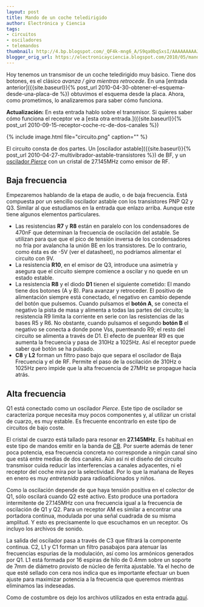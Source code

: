 ```yaml
---
layout: post
title: Mando de un coche teledirigido
author: Electrónica y Ciencia
tags:
- circuitos
- osciladores
- telemandos
thumbnail: http://4.bp.blogspot.com/_QF4k-mng6_A/S9qa0bqSxsI/AAAAAAAAAJA/2K3vW7utn8w/s72-c/circuito.png
blogger_orig_url: https://electronicayciencia.blogspot.com/2010/05/mando-de-un-coche-teledirigido.html
---
```


Hoy tenemos un transmisor de un coche teledirigido muy básico. Tiene dos botones, es el clásico *avanza / gira mientras retrocede*. En una [entrada anterior]({{site.baseurl}}{% post_url 2010-04-30-obtener-el-esquema-desde-una-placa-de %}) obtuvimos el esquema desde la placa. Ahora, como prometimos, lo analizaremos para saber cómo funciona.

**Actualización:** En esta entrada hablo sobre el transmisor. Si quieres saber cómo funciona el receptor ve a [esta otra entrada.]({{site.baseurl}}{% post_url 2010-09-15-receptor-coche-rc-de-dos-canales %})

{% include image.html file="circuito.png" caption="" %}

El circuito consta de dos partes. Un [oscilador astable]({{site.baseurl}}{% post_url 2010-04-27-multivibrador-astable-transistores %}) de BF, y un [oscilador <em>Pierce</em>](http://pr.erau.edu/%7Elyallj/ee412/pierce_exp.html) con un cristal de 27.145MHz como emisor de RF.

## Baja frecuencia

Empezaremos hablando de la etapa de audio, o de baja frecuencia. Está compuesta por un sencillo oscilador astable con los transistores PNP Q2 y Q3. Similar al que estudiamos en la entrada que enlazo arriba. Aunque este tiene algunos elementos particulares.

- Las resistencias **R7** y **R8** están en paralelo con los condensadores de 470nF que determinan la frecuencia de oscilación del astable. Se utilizan para que que el pico de tensión inversa de los condensadores no fría por avalancha la unión BE en los transistores. De lo contrario, como ésta es de -5V (ver el datasheet), no podríamos alimentar el circuito con 9V.
- La resistencia **R10**, en el emisor de Q3, introduce una asimetría y asegura que el circuito siempre comience a oscilar y no quede en un estado estable.
- La resistencia **R8** y el diodo **D1** tienen el siguiente cometido: El mando tiene dos botones (A y B). Para avanzar y retroceder. El positivo de alimentación siempre está conectado, el negativo en cambio depende del botón que pulsemos. Cuando pulsamos el **botón A**, se conecta el negativo la pista de masa y alimenta a todas las partes del circuito; la resistencia R9 limita la corriente en serie con las resistencias de las bases R5 y R6. No obstante, cuando pulsamos el segundo **botón B** el negativo se conecta a donde pone Vss, puenteando R9;  el resto del circuito se alimenta a través de D1. El efecto de puentear R9 es que aumenta la frecuencia y pasa de 310Hz a 1025Hz. Así el receptor puede saber qué botón se ha pulsado.
- **C8** y **L2** forman un filtro paso bajo que separa el oscilador de Baja Frecuencia y el de RF. Permite el paso de la oscilación de 310Hz o 1025Hz pero impide que la alta frecuencia de 27MHz se propague hacia atrás.

## Alta frecuencia

Q1 está conectado como un oscilador *Pierce*. Este tipo de oscilador se caracteriza porque necesita muy pocos componentes y, al utilizar un cristal de cuarzo, es muy estable. Es frecuente encontrarlo en este tipo de circuitos de bajo coste.

El cristal de cuarzo está tallado para resonar en **27.145MHz**. Es habitual en este tipo de mandos emitir en la banda de [CB](http://www.cb27.com/). Por suerte además de tener poca potencia, esa frecuencia concreta no corresponde a ningún canal sino que está entre medias de dos canales. Aún así ni el diseño del circuito transmisor cuida reducir las interferencias a canales adyacentes, ni el receptor del coche mira por la selectividad. Por lo que la mañana de Reyes en enero es muy *entretenida* para radioaficionados y niños.

Como la oscilación depende de que haya tensión positiva en el colector de Q1, sólo oscilará cuando Q2 esté activo. Esto produce una portadora intermitente de 27.145MHz con una frecuencia igual a la frecuencia de oscilación de Q1 y Q2. Para un receptor AM es similar a encontrar una portadora continua, modulada por una señal cuadrada de su misma amplitud. Y esto es precisamente lo que escuchamos en un receptor. Os incluyo los archivos de sonido.

La salida del oscilador pasa a través de C3 que filtrará la componente continua. C2, L1 y C1 forman un filtro pasabajos para atenuar las frecuencias espurias de la modulación, así como los armónicos generados por Q1. L1 está formada por 16 espiras de hilo de 0.4mm sobre un soporte de 7mm de diámetro provisto de núcleo de ferrita ajustable. Ya el hecho de que esté sellado con cera nos indica que es importante efectuar un buen ajuste para maximizar potencia a la frecuencia que queremos mientras eliminamos las indeseadas.

Como de costumbre os dejo los archivos utilizados en esta entrada [aquí](http://sites.google.com/site/electronicayciencia/mandobao.rar).

